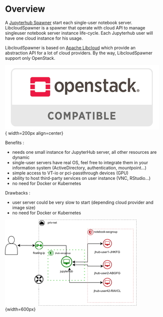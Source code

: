 # Overview

A [Jupyterhub Spawner](https://jupyterhub.readthedocs.io/en/stable/reference/spawners.html) start each single-user notebook server. LibcloudSpawner is a spawner that operate with cloud API to manage singleuser notebook server instance life-cycle. Each Jupyterhub user will have one cloud instance for his usage.

LibcloudSpawner is based on [Apache Libcloud](https://libcloud.apache.org/) which provide an abstraction API for a lot of cloud providers. By the way, LibcloudSpawner support only OpenStack.

![openstack 20%](_static/openstack-compat.png){ width=200px align=center}

Benefits :

* needs one small instance for JupyterHub server, all other resources are dynamic
* single-user servers have real OS, feel free to integrate them in your information system (ActiveDirectory, authentication, mountpoint...)
* simple access to VT-io or pci-passthrough devices (GPU)
* ability to host third-party services on user instance (VNC, RStudio...)
* no need for Docker or Kubernetes

Drawbacks :

* user server could be very slow to start (depending cloud provider and image size)
* no need for Docker or Kubernetes

![usage](_static/overview-schema1.drawio.png){width=600px}